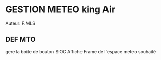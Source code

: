 # GESTION METEO  king Air
Auteur: F.MLS

## DEF MTO
gere la boite de bouton SIOC 
Affiche Frame de l'espace meteo souhaité

